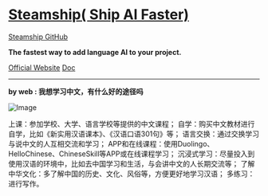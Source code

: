 # [Steamship( Ship AI Faster)](https://github.com/zfy68/gitblog/issues/72)

[Steamship GitHub](https://github.com/nludb)

**The fastest way to add language AI to your project.**


[Official Website](https://www.steamship.com/)
[Doc](https://docs.steamship.com/)

---

**by web : 我想学习中文，有什么好的途径吗**

![Image](https://user-images.githubusercontent.com/37278360/226186435-b567a21a-c1ca-4af3-aa89-db6bcc36b15c.png)

上课：参加学校、大学、语言学校等提供的中文课程；
自学：购买中文教材进行自学，比如《新实用汉语课本》、《汉语口语301句》等；
语言交换：通过交换学习与说中文的人互相交流和学习；
APP和在线课程：使用Duolingo、HelloChinese、ChineseSkill等APP或在线课程学习；
沉浸式学习：尽量投入到使用汉语的环境中，比如去中国学习和生活，与会讲中文的人长期交流等；
了解中华文化：多了解中国的历史、文化、风俗等，方便更好地学习汉语；
多练习：进行写作。